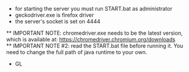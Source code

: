 - for starting the server you must run START.bat as administrator 
- geckodriver.exe is firefox driver
- the server's socket is set on 4444

** IMPORTANT NOTE: chromedriver.exe needs to be the latest version, which is available at: https://chromedriver.chromium.org/downloads <br>
** IMPORTANT NOTE #2: read the START.bat file before running it. You need to change the full path of java runtime to your own.

- GL
